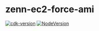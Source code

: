 # zenn-ec2-force-ami

[![cdk-version](https://img.shields.io/badge/aws_cdk-2.70.0-green.svg)](https://formulae.brew.sh/formula/aws-cdk)
[![NodeVersion](https://img.shields.io/badge/node-18.15.0-blue.svg)](https://nodejs.org/ja/)
